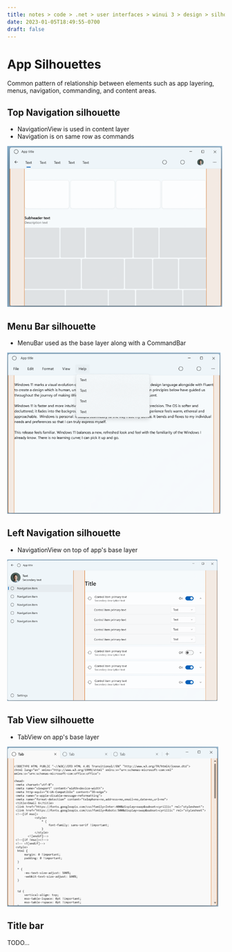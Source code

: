 ```yaml
---
title: notes > code > .net > user interfaces > winui 3 > design > silhouettes
date: 2023-01-05T18:49:55-0700
draft: false
---
```

# App Silhouettes
Common pattern of relationship between elements such as app layering, menus, navigation, commanding, and content areas.

## Top Navigation silhouette
- NavigationView is used in content layer
- Navigation is on same row as commands  
<img src="DESIGN_Silhouettes-image1.png" style="width:5.18333in;height:3.875in" />  

## Menu Bar silhouette
- MenuBar used as the base layer along with a CommandBar  
<img src="DESIGN_Silhouettes-image2.png" style="width:5.14167in;height:3.88333in" />  

## Left Navigation silhouette
- NavigationView on top of app's base layer  
<img src="DESIGN_Silhouettes-image3.png" style="width:5.075in;height:3.40833in" />  

## Tab View silhouette
- TabView on app's base layer  
<img src="DESIGN_Silhouettes-image4.png" style="width:5.09167in;height:3.85833in" />  

## Title bar
TODO...
